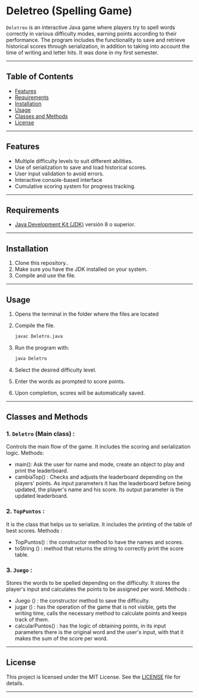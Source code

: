 # Deletreo (Spelling Game)



`Deletreo` is an interactive Java game where players try to spell words correctly in various difficulty modes, earning points according to their performance. The program includes the functionality to save and retrieve historical scores through serialization, in addition to taking into account the time of writing and letter hits. It was done in my first semester.

---

## Table of Contents

- [Features](#features)
- [Requirements](#requirements)
- [Installation](#installation)
- [Usage](#usage)
- [Classes and Methods](#classes-and-methods)
- [License](#license)

---

## Features

- Multiple difficulty levels to suit different abilities.
- Use of serialization to save and load historical scores.
- User input validation to avoid errors.
- Interactive console-based interface
- Cumulative scoring system for progress tracking.

---


## Requirements

- [Java Development Kit (JDK)](https://www.oracle.com/java/technologies/javase-downloads.html) versión 8 o superior.

---

## Installation

1. Clone this repository..
2. Make sure you have the JDK installed on your system.
3. Compile and use the file.

---

## Usage

1. Opens the terminal in the folder where the files are located
2. Compile the file.

   ```bash
   javac Deletro.java
   ```
3. Run the program with:

     ```bash
     java Deletro
     ```
4. Select the desired difficulty level.
5. Enter the words as prompted to score points.
6. Upon completion, scores will be automatically saved.
---

## Classes and Methods

### 1. `Deletro` (Main class) :
  Controls the main flow of the game. It includes the scoring and serialization logic. Methods:
  - main(): Ask the user for name and mode, create an object to play and print the leaderboard.
  - cambiaTop() : Checks and adjusts the leaderboard depending on the players' points. As input parameters it has the leaderboard before being updated, the player's name and his score. Its output parameter is the updated leaderboard.

  
### 2. `TopPuntos` :
  It is the class that helps us to serialize. It includes the printing of the table of best scores. Methods :
  - TopPuntos() : the constructor method to have the names and scores.
  - toString () : method that returns the string to correctly print the score table.
  
### 3. `Juego` :
  Stores the words to be spelled depending on the difficulty. It stores the player's input and calculates the points to be assigned per word. Methods :
  - Juego () : the constructor method to save the difficulty.
  - jugar () : has the operation of the game that is not visible, gets the writing time, calls the necessary method to calculate points and keeps track of them.
  - calcularPuntos() : has the logic of obtaining points, in its input parameters there is the original word and the user's input, with that it makes the sum of the score per word.

  
---

## License

This project is licensed under the MIT License. See the [LICENSE](LICENSE) file for details.

---
